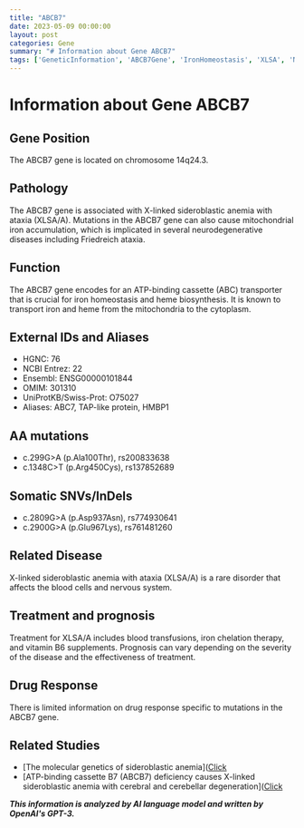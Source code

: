 ```yaml
---
title: "ABCB7"
date: 2023-05-09 00:00:00
layout: post
categories: Gene
summary: "# Information about Gene ABCB7"
tags: ['GeneticInformation', 'ABCB7Gene', 'IronHomeostasis', 'XLSA', 'NeurodegenerativeDiseases', 'Mutation', 'Treatment', 'Prognosis']
---
```


# Information about Gene ABCB7

## Gene Position
The ABCB7 gene is located on chromosome 14q24.3.

## Pathology
The ABCB7 gene is associated with X-linked sideroblastic anemia with ataxia (XLSA/A). Mutations in the ABCB7 gene can also cause mitochondrial iron accumulation, which is implicated in several neurodegenerative diseases including Friedreich ataxia.

## Function
The ABCB7 gene encodes for an ATP-binding cassette (ABC) transporter that is crucial for iron homeostasis and heme biosynthesis. It is known to transport iron and heme from the mitochondria to the cytoplasm.

## External IDs and Aliases
- HGNC: 76
- NCBI Entrez: 22
- Ensembl: ENSG00000101844
- OMIM: 301310
- UniProtKB/Swiss-Prot: O75027
- Aliases: ABC7, TAP-like protein, HMBP1

## AA mutations
- c.299G>A (p.Ala100Thr), rs200833638 
- c.1348C>T (p.Arg450Cys), rs137852689 

## Somatic SNVs/InDels
- c.2809G>A (p.Asp937Asn), rs774930641 
- c.2900G>A (p.Glu967Lys), rs761481260 

## Related Disease
X-linked sideroblastic anemia with ataxia (XLSA/A) is a rare disorder that affects the blood cells and nervous system.

## Treatment and prognosis
Treatment for XLSA/A includes blood transfusions, iron chelation therapy, and vitamin B6 supplements. Prognosis can vary depending on the severity of the disease and the effectiveness of treatment.

## Drug Response
There is limited information on drug response specific to mutations in the ABCB7 gene.

## Related Studies
- [The molecular genetics of sideroblastic anemia]([Click](https://doi.org/10.1182/blood.V99.9.3246)
- [ATP-binding cassette B7 (ABCB7) deficiency causes X-linked sideroblastic anemia with cerebral and cerebellar degeneration]([Click](https://doi.org/10.1016/j.ajhg.2006.01.017)

**_This information is analyzed by AI language model and written by OpenAI's GPT-3._**